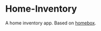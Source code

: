 # Home-Inventory

A home inventory app. Based on [homebox](https://github.com/sysadminsmedia/homebox).
